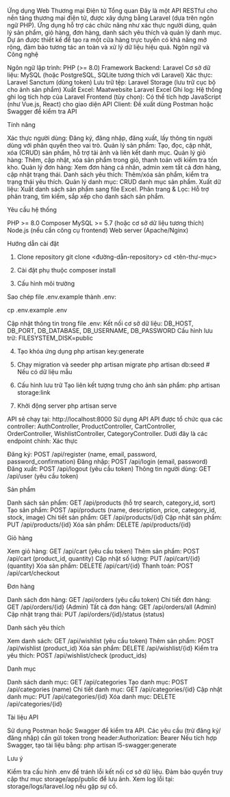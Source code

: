 Ứng dụng Web Thương mại Điện tử
Tổng quan
Đây là một API RESTful cho nền tảng thương mại điện tử, được xây dựng bằng Laravel (dựa trên ngôn ngữ PHP). Ứng dụng hỗ trợ các chức năng như xác thực người dùng, quản lý sản phẩm, giỏ hàng, đơn hàng, danh sách yêu thích và quản lý danh mục. Dự án được thiết kế để tạo ra một cửa hàng trực tuyến có khả năng mở rộng, đảm bảo tương tác an toàn và xử lý dữ liệu hiệu quả.
Ngôn ngữ và Công nghệ

Ngôn ngữ lập trình: PHP (>= 8.0)
Framework Backend: Laravel
Cơ sở dữ liệu: MySQL (hoặc PostgreSQL, SQLite tương thích với Laravel)
Xác thực: Laravel Sanctum (dùng token)
Lưu trữ tệp: Laravel Storage (lưu trữ cục bộ cho ảnh sản phẩm)
Xuất Excel: Maatwebsite Laravel Excel
Ghi log: Hệ thống ghi log tích hợp của Laravel
Frontend (tùy chọn): Có thể tích hợp JavaScript (như Vue.js, React) cho giao diện
API Client: Đề xuất dùng Postman hoặc Swagger để kiểm tra API

Tính năng

Xác thực người dùng: Đăng ký, đăng nhập, đăng xuất, lấy thông tin người dùng với phân quyền theo vai trò.
Quản lý sản phẩm: Tạo, đọc, cập nhật, xóa (CRUD) sản phẩm, hỗ trợ tải ảnh và liên kết danh mục.
Quản lý giỏ hàng: Thêm, cập nhật, xóa sản phẩm trong giỏ, thanh toán với kiểm tra tồn kho.
Quản lý đơn hàng: Xem đơn hàng cá nhân, admin xem tất cả đơn hàng, cập nhật trạng thái.
Danh sách yêu thích: Thêm/xóa sản phẩm, kiểm tra trạng thái yêu thích.
Quản lý danh mục: CRUD danh mục sản phẩm.
Xuất dữ liệu: Xuất danh sách sản phẩm sang file Excel.
Phân trang & Lọc: Hỗ trợ phân trang, tìm kiếm, sắp xếp cho danh sách sản phẩm.

Yêu cầu hệ thống

PHP >= 8.0
Composer
MySQL >= 5.7 (hoặc cơ sở dữ liệu tương thích)
Node.js (nếu cần công cụ frontend)
Web server (Apache/Nginx)

Hướng dẫn cài đặt
1. Clone repository
git clone <đường-dẫn-repository>
cd <tên-thư-mục>

2. Cài đặt phụ thuộc
composer install

3. Cấu hình môi trường

Sao chép file .env.example thành .env:

cp .env.example .env


Cập nhật thông tin trong file .env:
Kết nối cơ sở dữ liệu: DB_HOST, DB_PORT, DB_DATABASE, DB_USERNAME, DB_PASSWORD
Cấu hình lưu trữ: FILESYSTEM_DISK=public



4. Tạo khóa ứng dụng
php artisan key:generate

5. Chạy migration và seeder
php artisan migrate
php artisan db:seed  # Nếu có dữ liệu mẫu

6. Cấu hình lưu trữ
Tạo liên kết tượng trưng cho ảnh sản phẩm:
php artisan storage:link

7. Khởi động server
php artisan serve

API sẽ chạy tại: http://localhost:8000
Sử dụng API
API được tổ chức qua các controller: AuthController, ProductController, CartController, OrderController, WishlistController, CategoryController. Dưới đây là các endpoint chính:
Xác thực

Đăng ký: POST /api/register (name, email, password, password_confirmation)
Đăng nhập: POST /api/login (email, password)
Đăng xuất: POST /api/logout (yêu cầu token)
Thông tin người dùng: GET /api/user (yêu cầu token)

Sản phẩm

Danh sách sản phẩm: GET /api/products (hỗ trợ search, category_id, sort)
Tạo sản phẩm: POST /api/products (name, description, price, category_id, stock, image)
Chi tiết sản phẩm: GET /api/products/{id}
Cập nhật sản phẩm: PUT /api/products/{id}
Xóa sản phẩm: DELETE /api/products/{id}

Giỏ hàng

Xem giỏ hàng: GET /api/cart (yêu cầu token)
Thêm sản phẩm: POST /api/cart (product_id, quantity)
Cập nhật số lượng: PUT /api/cart/{id} (quantity)
Xóa sản phẩm: DELETE /api/cart/{id}
Thanh toán: POST /api/cart/checkout

Đơn hàng

Danh sách đơn hàng: GET /api/orders (yêu cầu token)
Chi tiết đơn hàng: GET /api/orders/{id}
(Admin) Tất cả đơn hàng: GET /api/orders/all
(Admin) Cập nhật trạng thái: PUT /api/orders/{id}/status (status)

Danh sách yêu thích

Xem danh sách: GET /api/wishlist (yêu cầu token)
Thêm sản phẩm: POST /api/wishlist (product_id)
Xóa sản phẩm: DELETE /api/wishlist/{id}
Kiểm tra yêu thích: POST /api/wishlist/check (product_ids)

Danh mục

Danh sách danh mục: GET /api/categories
Tạo danh mục: POST /api/categories (name)
Chi tiết danh mục: GET /api/categories/{id}
Cập nhật danh mục: PUT /api/categories/{id}
Xóa danh mục: DELETE /api/categories/{id}

Tài liệu API

Sử dụng Postman hoặc Swagger để kiểm tra API.
Các yêu cầu (trừ đăng ký/đăng nhập) cần gửi token trong header:Authorization: Bearer <token>
Nếu tích hợp Swagger, tạo tài liệu bằng:  php artisan l5-swagger:generate



Lưu ý

Kiểm tra cấu hình .env để tránh lỗi kết nối cơ sở dữ liệu.
Đảm bảo quyền truy cập thư mục storage/app/public để lưu ảnh.
Xem log lỗi tại: storage/logs/laravel.log nếu gặp sự cố.

